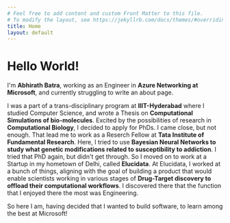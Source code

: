 ```yaml
---
# Feel free to add content and custom Front Matter to this file.
# To modify the layout, see https://jekyllrb.com/docs/themes/#overriding-theme-defaults
title: Home
layout: default 
---
```

# Hello World!

I'm **Abhirath Batra**, working as an Engineer in **Azure Networking at Microsoft**, and currently struggling to write an about page. 

I was a part of a trans-disciplinary program at **IIIT-Hyderabad** where I studied Computer Science, and wrote a Thesis on **Computational Simulations of bio-molecules**. Excited by the possibilities of research in **Computational Biology**, I decided to apply for PhDs. I came close, but not enough. That lead me to work as a Reserch Fellow at **Tata Institute of Fundamental Research**. Here, I tried to use **Bayesian Neural Networks to study what genetic modifications related to susceptibility to addiction**. I tried that PhD again, but didn't get through. So I moved on to work at a Startup in my hometown of Delhi, called **Elucidata**. At Elucidata, I worked at a bunch of things, aligning with the goal of building a product that would enable scientists working in various stages of **Drug-Target discovery to offload their computational workflows**. I discovered there that the function that I enjoyed there the most was Engineering. 

So here I am, having decided that I wanted to build software, to learn among the best at Microsoft!
